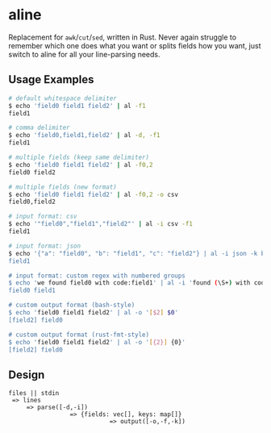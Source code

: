 # aline

Replacement for `awk`/`cut`/`sed`, written in Rust. Never again struggle to remember which one does what you want or splits fields how you want, just switch to aline for all your line-parsing needs.

## Usage Examples

~~~bash
# default whitespace delimiter
$ echo 'field0 field1 field2' | al -f1
field1

# comma delimiter
$ echo 'field0,field1,field2' | al -d, -f1
field1

# multiple fields (keep same delimiter)
$ echo 'field0 field1 field2' | al -f0,2
field0 field2

# multiple fields (new format)
$ echo 'field0 field1 field2' | al -f0,2 -o csv
field0,field2

# input format: csv
$ echo '"field0","field1","field2"' | al -i csv -f1
field1

# input format: json
$ echo '{"a": "field0", "b": "field1", "c": "field2"} | al -i json -k b
field1

# input format: custom regex with numbered groups
$ echo 'we found field0 with code:field1' | al -i 'found (\S+) with code:(\S+)' -f 0,1
field0 field1

# custom output format (bash-style)
$ echo 'field0 field1 field2' | al -o '[$2] $0'
[field2] field0

# custom output format (rust-fmt-style)
$ echo 'field0 field1 field2' | al -o '[{2}] {0}'
[field2] field0
~~~

## Design

~~~
files || stdin
 => lines
     => parse([-d,-i])
 				 => {fields: vec[], keys: map[]}
							=> output([-o,-f,-k])
~~~
